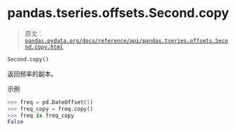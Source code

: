 # pandas.tseries.offsets.Second.copy

> 原文：[`pandas.pydata.org/docs/reference/api/pandas.tseries.offsets.Second.copy.html`](https://pandas.pydata.org/docs/reference/api/pandas.tseries.offsets.Second.copy.html)

```py
Second.copy()
```

返回频率的副本。

示例

```py
>>> freq = pd.DateOffset(1)
>>> freq_copy = freq.copy()
>>> freq is freq_copy
False 
```
